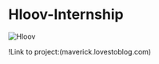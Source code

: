 # Hloov-Internship

![Hloov](https://media-exp1.licdn.com/dms/image/C4E0BAQGIsTwFYRHGzw/company-logo_200_200/0/1630223762910?e=2159024400&v=beta&t=uxTExMqPHKd-_5TF7L4tW3Uf1fbpb7tVqlsS1KhitKM)

!Link to project:(maverick.lovestoblog.com)

